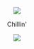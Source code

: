 <p align="center">
  <img src="https://c.tenor.com/GiO4XNKti44AAAAd/retrowave-synthwave.gif"/>
  </p>
  <p align="center"> Chillin'</p>
<p align="center">
  <img src="https://discord.c99.nl/widget/theme-4/930662117630165013.png"/>
  </p>

